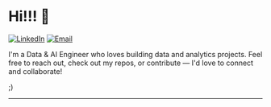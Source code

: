 # Hi!!! 👋

[![LinkedIn](https://img.shields.io/badge/LinkedIn-Connect-blue?logo=linkedin&style=flat)](https://www.linkedin.com/in/andres-calvo)
[![Email](https://img.shields.io/badge/Email-Contact-red?logo=gmail&style=flat)](mailto:andrescalvo.dev@gmail.com)

I'm a Data & AI Engineer who loves building data and analytics projects. Feel free to reach out, check out my repos, or contribute — I'd love to connect and collaborate!

;)

---
